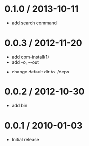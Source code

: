 
0.1.0 / 2013-10-11 
==================

 * add search command

0.0.3 / 2012-11-20 
==================

  * add cpm-install(1)
  * add -o, --out <dir>
  * change default dir to ./deps

0.0.2 / 2012-10-30 
==================

  * add bin

0.0.1 / 2010-01-03
==================

  * Initial release
